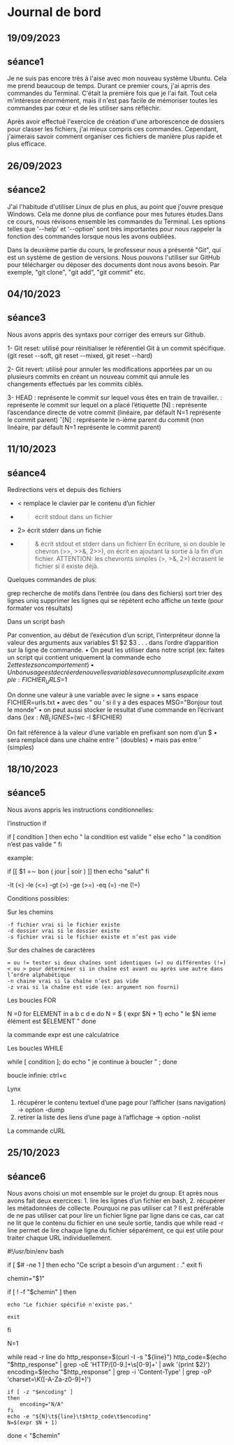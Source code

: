 # Journal de bord

## 19/09/2023
## séance1

Je ne suis pas encore très à l'aise avec mon nouveau système Ubuntu. Cela me prend beaucoup de temps. Durant ce premier cours, j'ai aprris des commandes du Terminal. C'était la première fois que je l'ai fait. Tout cela m'intéresse énormément, mais il n'est pas facile de mémoriser toutes les commandes par cœur et de les utiliser sans réfléchir. 

Après avoir effectué l'exercice de création d'une arborescence de dossiers pour classer les fichiers, j'ai mieux compris ces commandes. Cependant, j'aimerais savoir comment organiser ces fichiers de manière plus rapide et plus efficace.


## 26/09/2023
## séance2

J'ai l'habitude d'utiliser Linux de plus en plus, au point que j'ouvre presque Windows. Cela me donne plus de confiance pour mes futures études.Dans ce cours, nous
révisons ensemble les commandes du Terminal. Les options telles que '--help' et '--option' sont très importantes pour nous rappeler la fonction des commandes lorsque
nous les avons oubliées. 

Dans la deuxième partie du cours, le professeur nous a présenté "Git", qui est un système de gestion de versions. Nous pouvons l'utiliser sur
GitHub pour télécharger ou déposer des documents dont nous avons besoin. Par exemple, "git clone", "git add", "git commit" etc.

## 04/10/2023
## séance3
Nous avons appris des syntaxs pour corriger des erreurs sur Github. 

1- Git reset: utilisé pour réinitialiser le référentiel Git à un commit spécifique. (git reset --soft, git reset --mixed, git reset --hard) 

2- Git revert: utilisé pour annuler les modifications apportées par un ou plusieurs commits en créant un nouveau commit qui annule les changements effectués par les commits ciblés. 

3- HEAD : représente le commit sur lequel vous êtes en train de travailler. 
<tag> : représente le commit sur lequel on a placé l’étiquette
 ̃[N] : représente l’ascendance directe de votre commit (linéaire, par défault N=1 représente le commit parent)
ˆ[N] : représente le n-ième parent du commit (non linéaire, par défault N=1 représente le commit parent)


## 11/10/2023
## séance4
Redirections vers et depuis des fichiers

- <  remplace le clavier par le contenu d’un fichier
- >  écrit stdout dans un fichier
- 2> écrit stderr dans un fichie
- >& écrit stdout et stderr dans un fichierr
En écriture, si on double le chevron (>>, >>&, 2>>), on écrit en ajoutant la sortie à la fin d’un fichier.
ATTENTION: les chevronts simples (>, >&, 2>) écrasent le fichier si il existe déjà.

Quelques commandes de plus:

grep recherche de motifs dans l’entrée (ou dans des fichiers)
sort trier des lignes
uniq supprimer les lignes qui se répètent
echo affiche un texte (pour formater vos résultats)

Dans un script bash

Par convention, au début de l’exécution d’un script, l’interpréteur donne la valeur des arguments aux variables $1 $2 $3 . . . dans l’ordre d’apparition sur la ligne de commande.
• On peut les utiliser dans notre script
(ex: faites un script qui contient uniquement la commande echo $2 et testez son comportement)
• Un bon usage est de créer de nouvelles variables avec un nom plus explicite.
example: FICHIER_URLS=$1

On donne une valeur à une variable avec le signe =
• sans espace FICHIER=urls.txt
• avec des " ou ’ si il y a des espaces
MSG="Bonjour tout le monde"
• on peut aussi stocker le resultat d’une commande en l’écrivant dans $()
ex: NB_LIGNES=$(wc -l $FICHIER)

On fait référence à la valeur d’une variable en prefixant son nom d’un $
• sera remplacé dans une chaîne entre " (doubles)
• mais pas entre ’ (simples)


## 18/10/2023
## séance5
Nous avons appris les instructions conditionnelles:

l’instruction if

if [ condition ]
then
    echo " la condition est valide "
else
    echo " la condition n’est pas valide "
fi

example:

if [[ $1 =∼ bon ( jour | soir ) ]]
then
    echo "salut"
fi

-lt (<) -le (<=) -gt (>) -ge (>=) -eq (=) -ne (!=)

Conditions possibles:

Sur les chemins

    -f fichier vrai si le fichier existe
    -d dossier vrai si le dossier existe
    -s fichier vrai si le fichier existe et n’est pas vide
Sur des chaînes de caractères

    = ou != tester si deux chaînes sont identiques (=) ou différentes (!=)
    < ou > pour déterminer si in chaîne est avant ou après une autre dans l’ordre alphabétique
    -n chaine vrai si la chaîne n’est pas vide
    -z vrai si la chaîne est vide (ex: argument non fourni)


Les boucles FOR

N =0
for ELEMENT in a b c d e
do
    N = $ ( expr $N + 1)
    echo " le $N ieme élément est $ELEMENT "
done

 la commande expr est une calculatrice

Les boucles WHILE

while [ condition ];
do
    echo " je continue à boucler " ;
done

boucle infinie: ctrl+c

Lynx

1. récupérer le contenu textuel d’une page pour l’afficher (sans navigation) → option -dump
2. retirer la liste des liens d’une page à l’affichage → option -nolist

La commande cURL


## 25/10/2023
## séance6

Nous avons choisi un mot ensemble sur le projet du group. Et après nous avons fait deux exercices: 1. lire les lignes d’un fichier en bash, 2. récupérer les métadonnées de collecte. 
Pourquoi ne pas utiliser cat ?
Il est préférable de ne pas utiliser cat pour lire un fichier ligne par ligne dans ce cas, car cat ne lit que le contenu du fichier en une seule sortie, tandis que while read -r line permet de lire chaque ligne du fichier séparément, ce qui est utile pour traiter chaque URL individuellement.

#!/usr/bin/env bash

if [ $# -ne 1 ]
then
    echo "Ce script a besoin d'un argument : <chemin du fichier>."
    exit
fi

chemin="$1"

if [ ! -f "$chemin" ]
then

    echo "Le fichier spécifié n'existe pas."

    exit
fi

N=1

while read -r line
do
    http_response=$(curl -I -s "${line}")
    http_code=$(echo "$http_response" | grep -oE 'HTTP/[0-9.]+\s[0-9]+' | awk '{print $2}')
    encoding=$(echo "$http_response" | grep -i 'Content-Type' | grep -oP 'charset=\K([-A-Za-z0-9]+)')

	if [ -z "$encoding" ]
    then
        encoding="N/A"
    fi
	echo -e "${N}\t${line}\t$http_code\t$encoding"
	N=$(expr $N + 1)

done < "$chemin"

